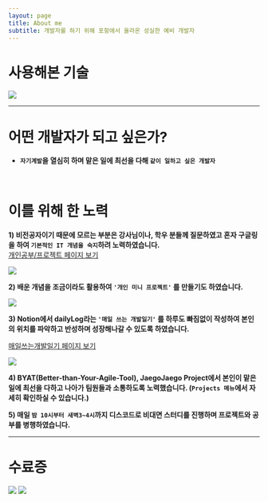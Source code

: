 ```yaml
---
layout: page
title: About me
subtitle: 개발자를 하기 위해 포항에서 올라온 성실한 예비 개발자
---
```

<!-- ***  

# 관심있는 기술 

  - **java : 가장 보편화 되있기도 하고, 배우면 배울수록 배울 것이 많고 흥미를 유발하는 언어라고 생각하기 때문에 관심이 있습니다.**
  
***     -->

    
# 사용해본 기술

<img src="../img/skills.png">

  
***  

# 어떤 개발자가 되고 싶은가?  

  - **`자기계발`을 열심히 하며 맡은 일에 최선을 다해 `같이 일하고 싶은 개발자`**
  
<br/>

# 이를 위해 한 노력

  **1) 비전공자이기 때문에 모르는 부분은 강사님이나, 학우 분들께 질문하였고 혼자 구글링을 하여 `기본적인 IT 개념을 숙지`하려 노력하였습니다.**  
  [개인공부/프로젝트 페이지 보기](https://sudden-milk-758.notion.site/Learn-e7ba365510c44a1f912fcd9ad2da7cd6)

   <img src="../img/notionStudy.png">  

  **2)  배운 개념을 조금이라도 활용하여 `'개인 미니 프로젝트'` 를 만들기도 하였습니다.**

   <img src="../img/newPersonalProjects1.png">

  **3)  Notion에서 dailyLog라는 `'매일 쓰는 개발일기'` 를 하루도 빠짐없이 작성하여 본인의 위치를 파악하고 반성하며 성장해나갈 수 있도록 하였습니다.**  
  
  [매일쓰는개발일기 페이지 보기](https://sudden-milk-758.notion.site/9c65175fc9514db3bad652df9023d98e?v=b89983b41e094218a83366220f8266f8)

   <img src="../img/notionDailyLog.png">

  **4) BYAT(Better-than-Your-Agile-Tool), JaegoJaego Project에서 본인이 맡은 일에 최선을 다하고 나아가 팀원들과 소통하도록 노력했습니다.  (`Projects 메뉴`에서 자세히 확인하실 수 있습니다.)**

  **5) 매일 `밤 10시부터 새벽3~4시`까지 디스코드로 비대면 스터디를 진행하며 프로젝트와 공부를 병행하였습니다.**
  
  
***  

# 수료증  

   <img src="../img/certificate.jpg">
   <img src="../img/certificate2.jpg">
    

 
 
